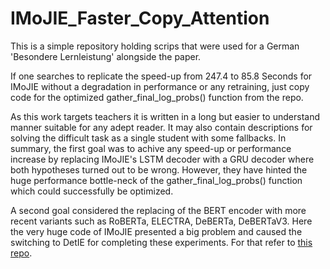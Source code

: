 # IMoJIE_Faster_Copy_Attention

This is a simple repository holding scrips that were used for a German 'Besondere Lernleistung' alongside the paper.

If one searches to replicate the speed-up from 247.4 to 85.8 Seconds for IMoJIE without a degradation in performance or any retraining, just copy code for the optimized gather_final_log_probs() function from the repo.

As this work targets teachers it is written in a long but easier to understand manner suitable for any adept reader. It may also contain descriptions for solving the difficult task as a single student with some fallbacks. In summary, the first goal was to achive any speed-up or performance increase by replacing IMoJIE's LSTM decoder with a GRU decoder where both hypotheses turned out to be wrong. However, they have hinted the huge performance bottle-neck of the gather_final_log_probs() function which could successfully be optimized.

A second goal considered the replacing of the BERT encoder with more recent variants such as RoBERTa, ELECTRA, DeBERTa, DeBERTaV3. Here the very huge code of IMoJIE presented a big problem and caused the switching to DetIE for completing these experiments. For that refer to [this repo](https://github.com/HenningBeyer/DetIE-with-DeBERTaV3).
 

